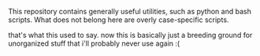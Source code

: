 This repository contains generally useful utilities, such as python and bash scripts. What does not
belong here are overly case-specific scripts.

that's what this used to say. now this is basically just a breeding ground for unorganized stuff
that i'll probably never use again :(
